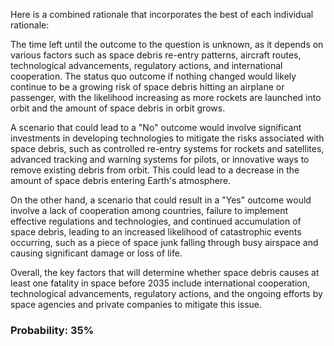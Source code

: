 Here is a combined rationale that incorporates the best of each individual rationale:

The time left until the outcome to the question is unknown, as it depends on various factors such as space debris re-entry patterns, aircraft routes, technological advancements, regulatory actions, and international cooperation. The status quo outcome if nothing changed would likely continue to be a growing risk of space debris hitting an airplane or passenger, with the likelihood increasing as more rockets are launched into orbit and the amount of space debris in orbit grows.

A scenario that could lead to a "No" outcome would involve significant investments in developing technologies to mitigate the risks associated with space debris, such as controlled re-entry systems for rockets and satellites, advanced tracking and warning systems for pilots, or innovative ways to remove existing debris from orbit. This could lead to a decrease in the amount of space debris entering Earth's atmosphere.

On the other hand, a scenario that could result in a "Yes" outcome would involve a lack of cooperation among countries, failure to implement effective regulations and technologies, and continued accumulation of space debris, leading to an increased likelihood of catastrophic events occurring, such as a piece of space junk falling through busy airspace and causing significant damage or loss of life.

Overall, the key factors that will determine whether space debris causes at least one fatality in space before 2035 include international cooperation, technological advancements, regulatory actions, and the ongoing efforts by space agencies and private companies to mitigate this issue.

### Probability: 35%